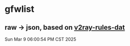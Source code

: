 # gfwlist
## raw -> json, based on [v2ray-rules-dat](https://github.com/Loyalsoldier/v2ray-rules-dat)
Sun Mar  9 06:00:54 PM CST 2025

